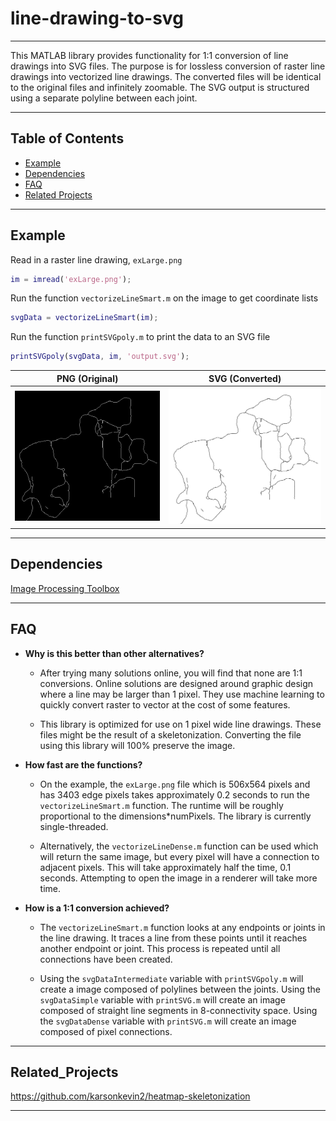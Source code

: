 # line-drawing-to-svg

---

This MATLAB library provides functionality for 1:1 conversion of line drawings into SVG files. The purpose is for lossless conversion of raster line drawings into vectorized line drawings. The converted files will be identical to the original files and infinitely zoomable. The SVG output is structured using a separate polyline between each joint.

---

## Table of Contents

- [Example](#Example)
- [Dependencies](#Dependencies)
- [FAQ](#FAQ)
- [Related Projects](#Related_Projects)

---

## Example
Read in a raster line drawing, `exLarge.png`

```MATLAB
im = imread('exLarge.png');
```

Run the function `vectorizeLineSmart.m` on the image to get coordinate lists

```MATLAB
svgData = vectorizeLineSmart(im);
```

Run the function `printSVGpoly.m` to print the data to an SVG file

```MATLAB
printSVGpoly(svgData, im, 'output.svg');
```

PNG (Original) | SVG (Converted)
:---: | :---:
<img src="/exLarge.png" width="500" /> | <img src="/exLargeSVG.svg" width="500" /> 

---

## Dependencies
[Image Processing Toolbox](https://www.mathworks.com/products/image.html)

---

## FAQ

- **Why is this better than other alternatives?**

  - After trying many solutions online, you will find that none are 1:1 conversions. Online solutions are designed around graphic design where a line may be larger than 1 pixel. They use machine learning to quickly convert raster to vector at the cost of some features.

  - This library is optimized for use on 1 pixel wide line drawings. These files might be the result of a skeletonization. Converting the file using this library will 100% preserve the image.

- **How fast are the functions?**

  - On the example, the `exLarge.png` file which is 506x564 pixels and has 3403 edge pixels takes approximately 0.2 seconds to run the `vectorizeLineSmart.m` function. The runtime will be roughly proportional to the dimensions*numPixels. The library is currently single-threaded.
 
  - Alternatively, the `vectorizeLineDense.m` function can be used which will return the same image, but every pixel will have a connection to adjacent pixels. This will take approximately half the time, 0.1 seconds. Attempting to open the image in a renderer will take more time.

- **How is a 1:1 conversion achieved?**

  - The `vectorizeLineSmart.m` function looks at any endpoints or joints in the line drawing. It traces a line from these points until it reaches another endpoint or joint. This process is repeated until all connections have been created.

  - Using the `svgDataIntermediate` variable with `printSVGpoly.m` will create a image composed of polylines between the joints. Using the `svgDataSimple` variable with `printSVG.m` will create an image composed of straight line segments in 8-connectivity space. Using the `svgDataDense` variable with `printSVG.m` will create an image composed of pixel connections.

---

## Related_Projects
https://github.com/karsonkevin2/heatmap-skeletonization

---

